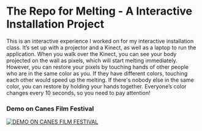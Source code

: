 # The Repo for Melting - A Interactive Installation Project

This is an interactive experience I worked on for my interactive installation class. It’s set up with a projector and a Kinect, as well as a laptop to run the application. When you walk over the Kinect, you can see your body projected on the wall as pixels, which will start melting immediately. However, you can restore your pixels by touching hands of other people who are in the same color as you. If they have different colors, touching each other would speed up the melting. If there's nobody else in the same color, you can restore by holding your hands together. Everyone’s color changes every 10 seconds, so you need to pay attention!

### Demo on Canes Film Festival
[![DEMO ON CANES FILM FESTIVAL](https://img.youtube.com/vi/aj6sFt4A2Ps/0.jpg)](https://www.youtube.com/watch?v=aj6sFt4A2Ps)
